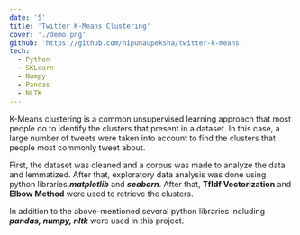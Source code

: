 ```yaml
---
date: '5'
title: 'Twitter K-Means Clustering'
cover: './demo.png'
github: 'https://github.com/nipunaupeksha/twitter-k-means'
tech:
  - Python
  - SKLearn
  - Numpy
  - Pandas
  - NLTK
---
```


K-Means clustering is a common unsupervised learning approach that most people do to identify the clusters that present in a dataset. In this case, a large number of tweets were taken into account to find the clusters that people most commonly tweet about.

First, the dataset was cleaned and a corpus was made to analyze the data and lemmatized. After that, exploratory data analysis was done using python libraries,***matplotlib*** and ***seaborn***. After that, **TfIdf Vectorization** and **Elbow Method** were used to retrieve the clusters.

In addition to the above-mentioned several python libraries including ***pandas, numpy, nltk*** were used in this project.
